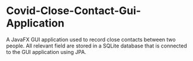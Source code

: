 # Covid-Close-Contact-Gui-Application
A JavaFX GUI application used to record close contacts between two people. All relevant field are stored in a SQLite database that is connected to the GUI application using JPA.
